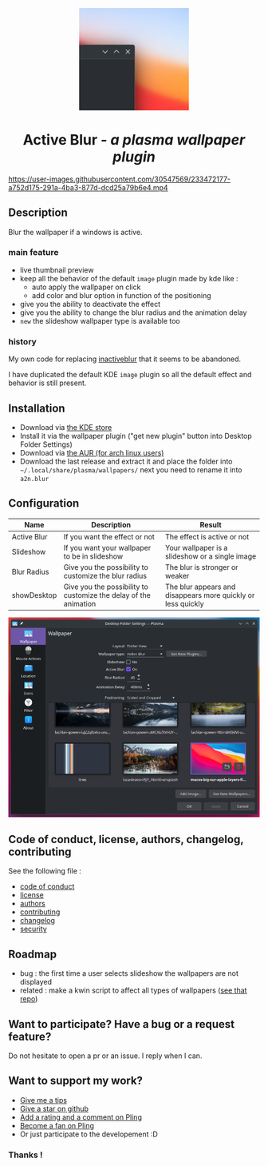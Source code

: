 [//]: # (note for me - Linux/Unix Desktops > Desktop Extensions > KDE Plasma Extensions > Plasma Wallpaper Plugins)

<p align="center">
  <a href="https://www.pling.com/p/2017888/">
    <img alt="ActiveBlur" src="assets/store-img.png" width="220"/>
  </a>
</p>
<h1 align="center">Active Blur <i>- a plasma wallpaper plugin</i></h1>

https://user-images.githubusercontent.com/30547569/233472177-a752d175-291a-4ba3-877d-dcd25a79b6e4.mp4

## Description

Blur the wallpaper if a windows is active.

### main feature

- live thumbnail preview
- keep all the behavior of the default `image` plugin made by kde like :
    - auto apply the wallpaper on click
    - add color and blur option in function of the positioning
- give you the ability to deactivate the effect
- give you the ability to change the blur radius and the animation delay
- `new` the slideshow wallpaper type is available too 

### history

My own code for replacing [inactiveblur](https://github.com/Zren/plasma-wallpapers/tree/master/inactiveblur) that it seems to be abandoned.

I have duplicated the default KDE `image` plugin so all the default effect and behavior is still present.

## Installation

- Download via [the KDE store](https://www.pling.com/p/2017888/)
- Install it via the wallpaper plugin ("get new plugin" button into Desktop Folder Settings)
- Download via [the AUR (for arch linux users)](https://aur.archlinux.org/packages/kdeplasma-blurredwallpaper-git)
- Download the last release and extract it and place the folder into `~/.local/share/plasma/wallpapers/` next you need to rename it into `a2n.blur`


## Configuration

| Name        | Description                                                      | Result                                                       |
|-------------|------------------------------------------------------------------|--------------------------------------------------------------|
| Active Blur | If you want the effect or not                                    | The effect is active or not                                  |
| Slideshow   | If you want your wallpaper to be in slideshow             | Your wallpaper is a slideshow or a single image         |
| Blur Radius | Give you the possibility to customize the blur radius            | The blur is stronger or weaker                               |
| showDesktop | Give you the possibility to customize the delay of the animation | The blur appears and disappears more quickly or less quickly |

![pres](assets/main-screenshot.png)

## Code of conduct, license, authors, changelog, contributing

See the following file :
- [code of conduct](CODE_OF_CONDUCT.md)
- [license](LICENSE)
- [authors](AUTHORS)
- [contributing](CONTRIBUTING.md)
- [changelog](CHANGELOG)
- [security](SECURITY.md)

## Roadmap

- bug : the first time a user selects slideshow the wallpapers are not displayed
- related : make a kwin script to affect all types of wallpapers ([see that repo](https://github.com/bouteillerAlan/activeblur))

## Want to participate? Have a bug or a request feature?

Do not hesitate to open a pr or an issue. I reply when I can.

## Want to support my work?

- [Give me a tips](https://ko-fi.com/a2n00)
- [Give a star on github](https://github.com/bouteillerAlan/blurredwallpaper)
- [Add a rating and a comment on Pling](https://www.pling.com/p/2017888/)
- [Become a fan on Pling](https://www.pling.com/p/2017888/)
- Or just participate to the developement :D

### Thanks !
